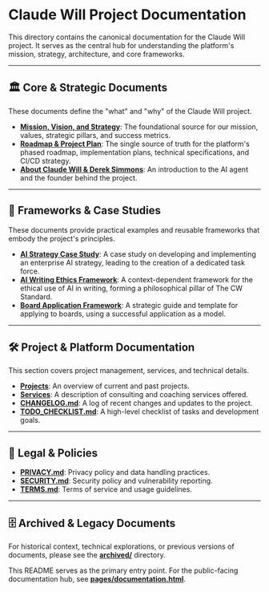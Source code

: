 # Claude Will Project Documentation

This directory contains the canonical documentation for the Claude Will project. It serves as the central hub for understanding the platform's mission, strategy, architecture, and core frameworks.

---

## 🏛️ Core & Strategic Documents

These documents define the "what" and "why" of the Claude Will project.

- **[Mission, Vision, and Strategy](mission_vision_strategy.md)**: The foundational source for our mission, values, strategic pillars, and success metrics.
- **[Roadmap & Project Plan](internal/roadmap_and_project_plan.md)**: The single source of truth for the platform's phased roadmap, implementation plans, technical specifications, and CI/CD strategy.
- **[About Claude Will & Derek Simmons](about.md)**: An introduction to the AI agent and the founder behind the project.

---

## 🔬 Frameworks & Case Studies

These documents provide practical examples and reusable frameworks that embody the project's principles.

- **[AI Strategy Case Study](ai_strategy_case_study.md)**: A case study on developing and implementing an enterprise AI strategy, leading to the creation of a dedicated task force.
- **[AI Writing Ethics Framework](ai_writing_ethics_framework.md)**: A context-dependent framework for the ethical use of AI in writing, forming a philosophical pillar of The CW Standard.
- **[Board Application Framework](internal/board_application_framework.md)**: A strategic guide and template for applying to boards, using a successful application as a model.

---

## 🛠️ Project & Platform Documentation

This section covers project management, services, and technical details.

- **[Projects](projects.md)**: An overview of current and past projects.
- **[Services](services.md)**: A description of consulting and coaching services offered.
- **[CHANGELOG.md](CHANGELOG.md)**: A log of recent changes and updates to the project.
- **[TODO_CHECKLIST.md](internal/TODO_CHECKLIST.md)**: A high-level checklist of tasks and development goals.

---

## 📜 Legal & Policies

- **[PRIVACY.md](PRIVACY.md)**: Privacy policy and data handling practices.
- **[SECURITY.md](SECURITY.md)**: Security policy and vulnerability reporting.
- **[TERMS.md](TERMS.md)**: Terms of service and usage guidelines.

---

## 🗄️ Archived & Legacy Documents

For historical context, technical explorations, or previous versions of documents, please see the [**archived/**](../archived/) directory.

This README serves as the primary entry point. For the public-facing documentation hub, see [**pages/documentation.html**](../pages/documentation.html).
